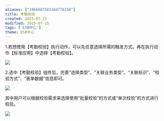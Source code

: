 ```yaml
---
aliases: ["1966607583104776150"]
title: 考勤校验
created: 2025-07-15
modified: 2025-07-15
tags: ['ESB中心']
theme: ESB中心
---
```


1.若想使用【考勤校验】执行动作，可以先任意选择所需的触发方式。再在执行动作【标准应用】中选择【考勤校验】。

![](eec5c346df9cd6fb228eefb77105a5de.jpg)

2.选中【考勤校验】组件后，完善“选择类型”、“关联业务类型”、“关联标识”、“校验方式”、“表单数据”信息即可。

![](e322f551c2851ad94ca70292ced734a7.jpg)

其中用户可以根据校验需求来选择使用“批量校验”的方式或“单次校验”的方式进行校验。

![](d933c14a87064e6e5c291ea65e352abe.jpg)
